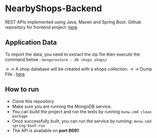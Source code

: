 # NearbyShops-Backend 

REST APIs implemented using Java, Maven and Spring Boot.
Github repository for frontend project: <a href="https://github.com/Abd2rahman/NearbyShops-Frontend-">here</a>

## Application Data

To import the data, you need to extract the zip file then execute the command below :
```mongorestore --db shops shops/```

→ → A shop database will be created with a shops collection.
→ → Dump File : <a href="https://github.com/hiddenfounders/web-coding-challenge/blob/master/dump-shops.zip">here</a>

## How to run

* Clone this repository 
* Make sure you are running the MongoDB service.
* You can build the project and run the tests by running ```mvnw.cmd clean package```
* Once successfully built, you can run the service by running: ```mvnw.cmd spring-boot:run```
* The API is available on **port 8091**
